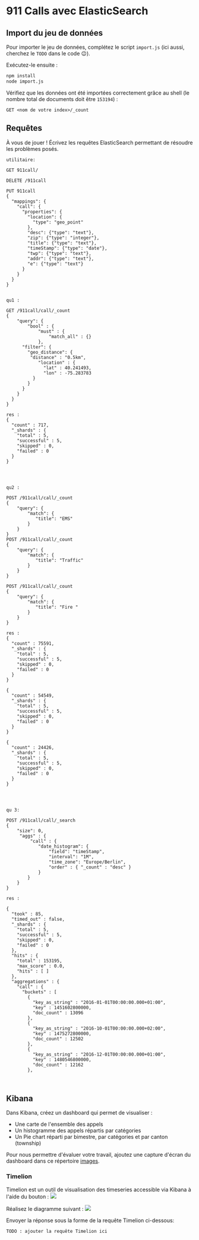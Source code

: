 # 911 Calls avec ElasticSearch

## Import du jeu de données

Pour importer le jeu de données, complétez le script `import.js` (ici aussi, cherchez le `TODO` dans le code :wink:).

Exécutez-le ensuite :

```bash
npm install
node import.js
```

Vérifiez que les données ont été importées correctement grâce au shell (le nombre total de documents doit être `153194`) :

```
GET <nom de votre index>/_count
```

## Requêtes

À vous de jouer ! Écrivez les requêtes ElasticSearch permettant de résoudre les problèmes posés.

```
utilitaire:

GET 911call/

DELETE /911call

PUT 911call
{
  "mappings": {
    "call": {
      "properties": {
        "location": {
          "type": "geo_point"
        },
        "desc": {"type": "text"},
        "zip": {"type": "integer"},
        "title": {"type": "text"},
        "timeStamp": {"type": "date"},
        "twp": {"type": "text"},
        "addr": {"type": "text"},
        "e": {"type": "text"}
      }
    }
  }
}


qu1 :

GET /911call/call/_count
{
    "query": {
        "bool" : {
            "must" : {
                "match_all" : {}
            },
      "filter": {
        "geo_distance": {
         "distance" : "0.5km",
            "location" : {
              "lat" : 40.241493,
              "lon" : -75.283783
          }
        }
      }
    }
  }
}

res :
{
  "count" : 717,
  "_shards" : {
    "total" : 5,
    "successful" : 5,
    "skipped" : 0,
    "failed" : 0
  }
}




qu2 :

POST /911call/call/_count
{
    "query": {
        "match": {
           "title": "EMS"
        }
    }
}
POST /911call/call/_count
{
    "query": {
        "match": {
           "title": "Traffic"
        }
    }
}

POST /911call/call/_count
{
    "query": {
        "match": {
           "title": "Fire "
        }
    }
}

res :
{
  "count" : 75591,
  "_shards" : {
    "total" : 5,
    "successful" : 5,
    "skipped" : 0,
    "failed" : 0
  }
}

{
  "count" : 54549,
  "_shards" : {
    "total" : 5,
    "successful" : 5,
    "skipped" : 0,
    "failed" : 0
  }
}

{
  "count" : 24426,
  "_shards" : {
    "total" : 5,
    "successful" : 5,
    "skipped" : 0,
    "failed" : 0
  }
}




qu 3:

POST /911call/call/_search
{
    "size": 0,
     "aggs" : {
         "call" : {
            "date_histogram": {
                "field": "timeStamp",
                "interval": "1M",
                "time_zone": "Europe/Berlin",
                "order" : { "_count" : "desc" }
            }
        }
    }
}

res :

{
  "took" : 85,
  "timed_out" : false,
  "_shards" : {
    "total" : 5,
    "successful" : 5,
    "skipped" : 0,
    "failed" : 0
  },
  "hits" : {
    "total" : 153195,
    "max_score" : 0.0,
    "hits" : [ ]
  },
  "aggregations" : {
    "call" : {
      "buckets" : [
        {
          "key_as_string" : "2016-01-01T00:00:00.000+01:00",
          "key" : 1451602800000,
          "doc_count" : 13096
        },
        {
          "key_as_string" : "2016-10-01T00:00:00.000+02:00",
          "key" : 1475272800000,
          "doc_count" : 12502
        },
        {
          "key_as_string" : "2016-12-01T00:00:00.000+01:00",
          "key" : 1480546800000,
          "doc_count" : 12162
        },



```

## Kibana

Dans Kibana, créez un dashboard qui permet de visualiser :

* Une carte de l'ensemble des appels
* Un histogramme des appels répartis par catégories
* Un Pie chart réparti par bimestre, par catégories et par canton (township)

Pour nous permettre d'évaluer votre travail, ajoutez une capture d'écran du dashboard dans ce répertoire [images](images).

### Timelion
Timelion est un outil de visualisation des timeseries accessible via Kibana à l'aide du bouton : ![](images/timelion.png)

Réalisez le diagramme suivant :
![](images/timelion-chart.png)

Envoyer la réponse sous la forme de la requête Timelion ci-dessous:  

```
TODO : ajouter la requête Timelion ici
```
